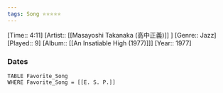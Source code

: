 ```yaml
---
tags: Song ⭐⭐⭐⭐⭐ 
---
```

[Time:: 4:11]
[Artist:: [[Masayoshi Takanaka (高中正義)]] ]
[Genre:: Jazz]
[Played:: 9]
[Album:: [[An Insatiable High (1977)]]]
[Year:: 1977]
### Dates
````dataview
TABLE Favorite_Song
WHERE Favorite_Song = [[E. S. P.]]
````
